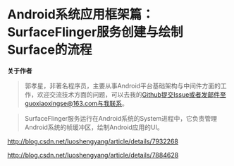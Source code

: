 # Android系统应用框架篇：SurfaceFlinger服务创建与绘制Surface的流程

**关于作者**

>郭孝星，非著名程序员，主要从事Android平台基础架构与中间件方面的工作，欢迎交流技术方面的问题，可以去我的[Github](https://github.com/guoxiaoxing)提交Issue或者发邮件至guoxiaoxingse@163.com与我联系。

>SurfaceFlinger服务运行在Android系统的System进程中，它负责管理Android系统的帧缓冲区，绘制Android应用的UI。


http://blog.csdn.net/luoshengyang/article/details/7932268

http://blog.csdn.net/luoshengyang/article/details/7884628